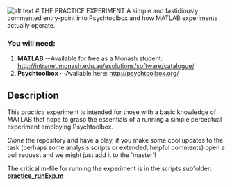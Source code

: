 ![alt text][logo] # THE PRACTICE EXPERIMENT
A simple and fastidiously commented entry-point into Psychtoolbox and how MATLAB experiments actually operate.

### You will need: 
1. **MATLAB**
⋅⋅⋅Available for free as a Monash student: http://intranet.monash.edu.au/esolutions/software/catalogue/
2. **Psychtoolbox** 
⋅⋅⋅Available here: http://psychtoolbox.org/

## Description
This _practice_ experiment is intended for those with a basic knowledge of MATLAB that hope to grasp the essentials of a running a simple perceptual experiment employing Psychtoolbox.

_Clone_ the repository and have a play, if you make some cool updates to the task (perhaps some analysis scripts or extended, helpful comments) open a pull request and we might just add it to the 'master'!

The critical m-file for running the experiment is in the scripts subfolder: [**practice_runExp.m**](./scripts/)

[logo]: https://github.com/julian-matthews/monoc-practice-experiment/MoNoC-minimal.png "Monash Neuroscience of Consciousness"
